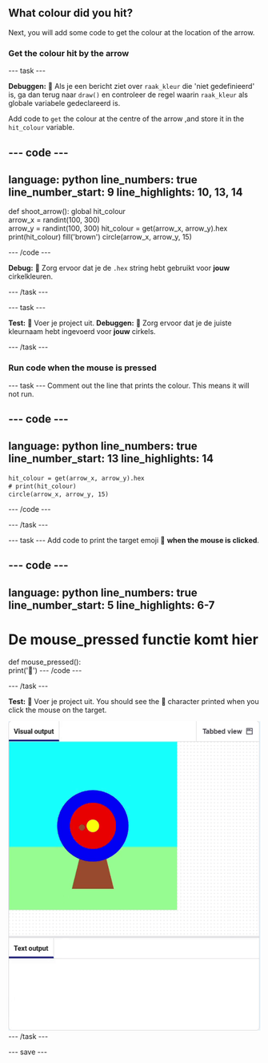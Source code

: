 ## What colour did you hit?

Next, you will add some code to get the colour at the location of the arrow.

### Get the colour hit by the arrow

--- task ---

**Debuggen:** 🐞 Als je een bericht ziet over `raak_kleur` die 'niet gedefinieerd' is, ga dan terug naar `draw()` en controleer de regel waarin `raak_kleur` als globale variabele gedeclareerd is.

Add code to `get` the colour at the centre of the arrow ,and store it in the `hit_colour` variable.


--- code ---
---
language: python line_numbers: true line_number_start: 9
line_highlights: 10, 13, 14
---
def shoot_arrow(): global hit_colour  
arrow_x = randint(100, 300)  
arrow_y = randint(100, 300) hit_colour = get(arrow_x, arrow_y).hex print(hit_colour) fill('brown') circle(arrow_x, arrow_y, 15)

--- /code ---

**Debug:** 🐞 Zorg ervoor dat je de `.hex` string hebt gebruikt voor **jouw** cirkelkleuren.

--- /task ---

--- task ---

**Test:** 🔄 Voer je project uit. **Debuggen:** 🐞 Zorg ervoor dat je de juiste kleurnaam hebt ingevoerd voor **jouw** cirkels.

--- /task ---

### Run code when the mouse is pressed

--- task --- Comment out the line that prints the colour. This means it will not run.

--- code ---
---
language: python line_numbers: true line_number_start: 13
line_highlights: 14
---

    hit_colour = get(arrow_x, arrow_y).hex
    # print(hit_colour)
    circle(arrow_x, arrow_y, 15)
--- /code ---

--- /task ---

--- task --- Add code to print the target emoji 🎯 **when the mouse is clicked**.

--- code ---
---
language: python line_numbers: true line_number_start: 5
line_highlights: 6-7
---
# De mouse_pressed functie komt hier
def mouse_pressed():    
print('🎯') --- /code ---

--- /task ---

**Test:** 🔄 Voer je project uit. You should see the 🎯 character printed when you click the mouse on the target.

![target emoji printed when mouse clicked](images/target_printed.gif) --- /task ---


--- save ---